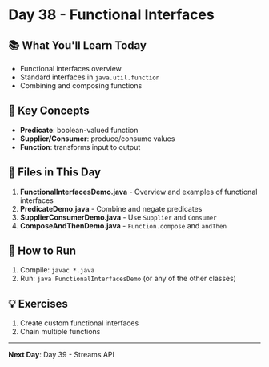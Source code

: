 # Day 38 - Functional Interfaces

## 📚 What You'll Learn Today

- Functional interfaces overview
- Standard interfaces in `java.util.function`
- Combining and composing functions

## 🎯 Key Concepts

- **Predicate**: boolean-valued function
- **Supplier/Consumer**: produce/consume values
- **Function**: transforms input to output

## 📁 Files in This Day

1. **FunctionalInterfacesDemo.java** - Overview and examples of functional interfaces
2. **PredicateDemo.java** - Combine and negate predicates
3. **SupplierConsumerDemo.java** - Use `Supplier` and `Consumer`
4. **ComposeAndThenDemo.java** - `Function.compose` and `andThen`

## 🚀 How to Run

1. Compile: `javac *.java`
2. Run: `java FunctionalInterfacesDemo` (or any of the other classes)

## 💡 Exercises

1. Create custom functional interfaces
2. Chain multiple functions

---

**Next Day**: Day 39 - Streams API 
